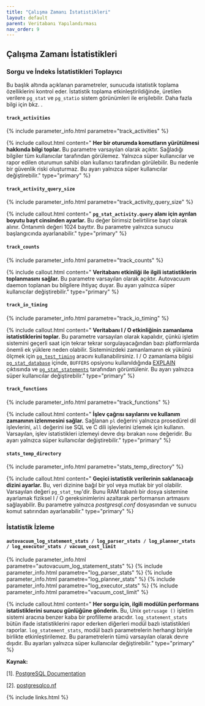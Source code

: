 ```yaml
---
title: "Çalışma Zamanı İstatistikleri"
layout: default
parent: Veritabanı Yapılandırması
nav_order: 9
---
```


## Çalışma Zamanı İstatistikleri

### Sorgu ve İndeks İstatistikleri Toplayıcı

Bu başlık altında açıklanan parametreler, sunucuda istatistik toplama özelliklerini kontrol eder. İstatistik toplama etkinleştirildiğinde, üretilen verilere `pg_stat` ve `pg_statio` sistem görünümleri ile erişilebilir. Daha fazla bilgi için bkz. [](https://www.postgresql.org/docs/current/monitoring.html).

#### `track_activities`

{% include parameter_info.html parametre="track_activities" %}

{% include callout.html content=" **Her bir oturumda komutların yürütülmesi hakkında bilgi toplar.** Bu parametre varsayılan olarak açıktır. Sağladığı bilgiler tüm kullanıcılar tarafından görülemez. Yalnızca süper kullanıcılar ve rapor edilen oturumun sahibi olan kullanıcı tarafından görülebilir. Bu nedenle bir güvenlik riski oluşturmaz. Bu ayarı yalnızca süper kullanıcılar değiştirebilir." type="primary" %}

#### `track_activity_query_size`

{% include parameter_info.html parametre="track_activity_query_size" %}

{% include callout.html content=" **`pg_stat_activity.query` alanı için ayrılan boyutu bayt cinsinden ayarlar.** Bu değer birimsiz belirtilirse bayt olarak alınır. Öntanımlı değeri 1024 bayttır. Bu parametre yalnızca sunucu başlangıcında ayarlanabilir." type="primary" %}

#### `track_counts`

{% include parameter_info.html parametre="track_counts" %}

{% include callout.html content=" **Veritabanı etkinliği ile ilgili istatistiklerin toplanmasını sağlar.** Bu parametre varsayılan olarak açıktır. Autovacuum daemon toplanan bu bilgilere ihtiyaç duyar. Bu ayarı yalnızca süper kullanıcılar değiştirebilir." type="primary" %}

#### `track_io_timing`

{% include parameter_info.html parametre="track_io_timing" %}

{% include callout.html content=" **Veritabanı I / O etkinliğinin zamanlama istatistiklerini toplar.** Bu parametre varsayılan olarak kapalıdır, çünkü işletim sistemini geçerli saat için tekrar tekrar sorgulayacağından bazı platformlarda önemli ek yüklere neden olabilir. Sisteminizdeki zamanlamanın ek yükünü ölçmek için [`pg_test_timing`](https://www.postgresql.org/docs/current/pgtesttiming.html) aracını kullanabilirsiniz. I / O zamanlama bilgisi [`pg_stat_database`](https://www.postgresql.org/docs/current/monitoring-stats.html#MONITORING-PG-STAT-DATABASE-VIEW) içinde, `BUFFERS` opsiyonu kullanıldığında [EXPLAIN](https://www.postgresql.org/docs/current/sql-explain.html) çıktısında ve [`pg_stat_statements`](https://www.postgresql.org/docs/current/pgstatstatements.html) tarafından görüntülenir. Bu ayarı yalnızca süper kullanıcılar değiştirebilir." type="primary" %}

#### `track_functions`

{% include parameter_info.html parametre="track_functions" %}

{% include callout.html content=" **İşlev çağrısı sayılarını ve kullanım zamanının izlenmesini sağlar.** Sağlanan `pl` değerini yalnızca prosedürel dil işlevlerini, `all` değerini ise SQL ve C dili işlevlerini izlemek için kullanın. Varsayılan, işlev istatistikleri izlemeyi devre dışı bırakan `none` değeridir. Bu ayarı yalnızca süper kullanıcılar değiştirebilir." type="primary" %}

#### `stats_temp_directory`

{% include parameter_info.html parametre="stats_temp_directory" %}

{% include callout.html content=" **Geçici istatistik verilerinin saklanacağı dizini ayarlar.** Bu, veri dizinine bağıl bir yol veya mutlak bir yol olabilir. Varsayılan değeri `pg_stat_tmp`'dir. Bunu RAM tabanlı bir dosya sistemine ayarlamak fiziksel I / O gereksinimlerini azaltarak performansın artmasını sağlayabilir. Bu parametre yalnızca *postgresql.conf* dosyasından ve sunucu komut satırından ayarlanabilir." type="primary" %}

### İstatistik İzleme

#### `autovacuum_log_statement_stats / log_parser_stats / log_planner_stats / log_executor_stats / vacuum_cost_limit`

{% include parameter_info.html parametre="autovacuum_log_statement_stats" %}
{% include parameter_info.html parametre="log_parser_stats" %}
{% include parameter_info.html parametre="log_planner_stats" %}
{% include parameter_info.html parametre="log_executor_stats" %}
{% include parameter_info.html parametre="vacuum_cost_limit" %}

{% include callout.html content=" **Her sorgu için, ilgili modülün performans istatistiklerini sunucu günlüğüne gönderin.** Bu, Unix `getrusage ()` işletim sistemi aracına benzer kaba bir profilleme aracıdır. `log_statement_stats` bütün ifade istatistiklerini rapor ederken diğerleri modül bazlı istatistikleri raporlar. `log_statement_stats`, modül bazlı parametrelerin herhangi biriyle birlikte etkinleştirilemez. Bu parametrelerin tümü varsayılan olarak devre dışıdır. Bu ayarları yalnızca süper kullanıcılar değiştirebilir." type="primary" %}

**Kaynak:**

[1]. [PostgreSQL Documentation](https://www.postgresql.org/docs/current/runtime-config-statistics.html)

[2]. [postgresqlco.nf](https://postgresqlco.nf)

{% include links.html %}
